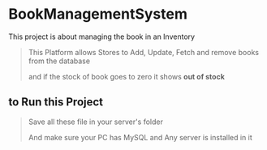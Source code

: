# BookManagementSystem
This project is about managing the book in an Inventory

> This Platform allows Stores to Add, Update, Fetch and remove books from the database
> 
> and if the stock of book goes to zero it shows **out of stock**

## to Run this Project

> Save all these file in your server's folder
> 
> And make sure your PC has MySQL and Any server is installed in it
